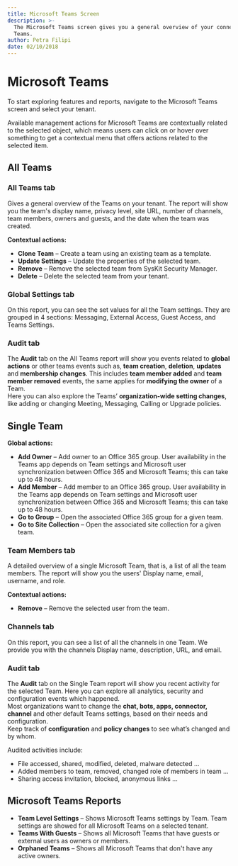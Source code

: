 ```yaml
---
title: Microsoft Teams Screen
description: >-
  The Microsoft Teams screen gives you a general overview of your connected
  Teams.
author: Petra Filipi
date: 02/10/2018
---
```


# Microsoft Teams

To start exploring features and reports, navigate to the Microsoft Teams screen and select your tenant.

Available management actions for Microsoft Teams are contextually related to the selected object, which means users can click on or hover over something to get a contextual menu that offers actions related to the selected item.

## All Teams

### All Teams tab

Gives a general overview of the Teams on your tenant. The report will show you the team's display name, privacy level, site URL, number of channels, team members, owners and guests, and the date when the team was created.

**Contextual actions:**

* **Clone Team** – Create a team using an existing team as a template.
* **Update  Settings** – Update the properties of the selected team.
* **Remove** – Remove the selected team from SysKit Security Manager.
* **Delete** – Delete the selected team from your tenant.

### Global Settings tab

On this report, you can see the set values for all the Team settings. They are grouped in 4 sections: Messaging, External Access, Guest Access, and Teams Settings.

### Audit tab

The **Audit** tab on the All Teams report will show you events related to **global actions** or other teams events such as, **team creation**, **deletion**, **updates** and **membership changes**. This includes **team member added** and **team member removed** events, the same applies for **modifying the owner** of a Team.  
Here you can also explore the Teams’ **organization-wide setting changes**, like adding or changing Meeting, Messaging, Calling or Upgrade policies.

## Single Team

**Global actions:**

* **Add Owner** – Add owner to an Office 365 group. User availability in the Teams app depends on Team settings and Microsoft user synchronization between Office 365 and Microsoft Teams; this can take up to 48 hours.
* **Add Member** – Add member to an Office 365 group. User availability in the Teams app depends on Team settings and Microsoft user synchronization between Office 365 and Microsoft Teams; this can take up to 48 hours.
* **Go to Group** – Open the associated Office 365 group for a given team.
* **Go to Site Collection** – Open the associated site collection for a given team.

### Team Members tab

A detailed overview of a single Microsoft Team, that is, a list of all the team members. The report will show you the users' Display name, email, username, and role.

**Contextual actions:**

* **Remove** – Remove the selected user from the team.

### Channels tab

On this report, you can see a list of all the channels in one Team. We provide you with the channels Display name, description, URL, and email.

### Audit tab

The **Audit** tab on the Single Team report will show you recent activity for the selected Team. Here you can explore all analytics, security and configuration events which happened.  
Most organizations want to change the **chat, bots, apps, connector, channel** and other default Teams settings, based on their needs and configuration.  
Keep track of **configuration** and **policy changes** to see what’s changed and by whom.

Audited activities include:

* File accessed, shared, modified, deleted, malware detected …
* Added members to team, removed, changed role of members in team …
* Sharing access invitation, blocked, anonymous links …

## Microsoft Teams Reports

* **Team Level Settings** – Shows Microsoft Teams settings by Team. Team settings are showed for all Microsoft Teams on a selected tenant.
* **Teams With Guests** – Shows all Microsoft Teams that have guests or external users as owners or members.
* **Orphaned Teams** – Shows all Microsoft Teams that don't have any active owners.

